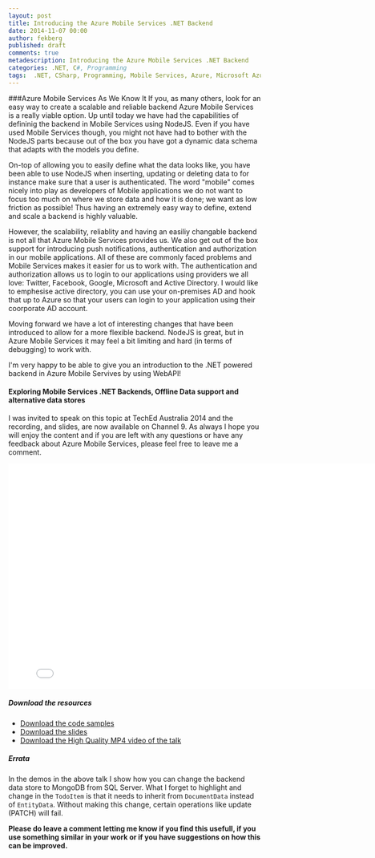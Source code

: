 ```yaml
---
layout: post
title: Introducing the Azure Mobile Services .NET Backend
date: 2014-11-07 00:00
author: fekberg
published: draft
comments: true
metadescription: Introducing the Azure Mobile Services .NET Backend
categories: .NET, C#, Programming
tags:  .NET, CSharp, Programming, Mobile Services, Azure, Microsoft Azure, Microsoft Azure Mobile Services, Mobile Services .NET Backend, MongoDB
---
```


###Azure Mobile Services As We Know It
If you, as many others, look for an easy way to create a scalable and reliable backend Azure Mobile Services is a really viable option. Up until today we have had the capabilities of defininig the backend in Mobile Services using NodeJS. Even if you have used Mobile Services though, you might not have had to bother with the NodeJS parts because out of the box you have got a dynamic data schema that adapts with the models you define.

On-top of allowing you to easily define what the data looks like, you have been able to use NodeJS when inserting, updating or deleting data to for instance make sure that a user is authenticated. The word "mobile" comes nicely into play as developers of Mobile applications we do not want to focus too much on where we store data and how it is done; we want as low friction as possible! Thus having an extremely easy way to define, extend and scale a backend is highly valuable.
<!--excerpt-->
However, the scalability, reliablity and having an easiliy changable backend is not all that Azure Mobile Services provides us. We also get out of the box support for introducing push notifications, authentication and authorization in our mobile applications. All of these are commonly faced problems and Mobile Services makes it easier for us to work with. The authentication and authorization allows us to login to our applications using providers we all love: Twitter, Facebook, Google, Microsoft and Active Directory. I would like to emphesise active directory, you can use your on-premises AD and hook that up to Azure so that your users can login to your application using their coorporate AD account.

Moving forward we have a lot of interesting changes that have been introduced to allow for a more flexible backend. NodeJS is great, but in Azure Mobile Services it may feel a bit limiting and hard (in terms of debugging) to work with.

I'm very happy to be able to give you an introduction to the .NET powered backend in Azure Mobile Servives by using WebAPI!

#### Exploring Mobile Services .NET Backends, Offline Data support and alternative data stores
I was invited to speak on this topic at TechEd Australia 2014 and the recording, and slides, are now available on Channel 9. As always I hope you will enjoy the content and if you are left with any questions or have any feedback about Azure Mobile Services, please feel free to leave me a comment.

<div class="video-container">
<iframe src="//channel9.msdn.com/Events/TechEd/Australia/2014/WPD408/player" width="800" height="450" allowFullScreen frameBorder="0" scrolling="no"></iframe>
</div>

##### Download the resources
* [Download the code samples](https://github.com/fekberg/TechEd-2014)
* [Download the slides](http://video.ch9.ms/sessions/teched/au/2014/WPD408.pptx)
* [Download the High Quality MP4 video of the talk](http://video.ch9.ms/sessions/teched/au/2014/WPD408.mp4)

##### Errata
In the demos in the above talk I show how you can change the backend data store to MongoDB from SQL Server. What I forget to highlight and change in the `TodoItem` is that it needs to inherit from `DocumentData` instead of `EntityData`. Without making this change, certain operations like update (PATCH) will fail.

**Please do leave a comment letting me know if you find this usefull, if you use something similar in your work or if you have suggestions on how this can be improved.**
